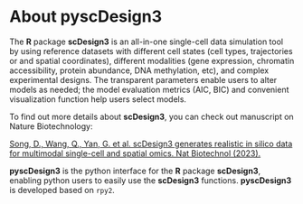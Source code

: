 # About pyscDesign3

The **R** package **scDesign3** is an all-in-one single-cell data simulation tool by using reference datasets with different cell states (cell types, trajectories or and spatial coordinates), different modalities (gene expression, chromatin accessibility, protein abundance, DNA methylation, etc), and complex experimental designs. The transparent parameters enable users to alter models as needed; the model evaluation metrics (AIC, BIC) and convenient visualization function help users select models.

To find out more details about **scDesign3**, you can check out manuscript on Nature Biotechnology:

[Song, D., Wang, Q., Yan, G. et al. scDesign3 generates realistic in silico data for multimodal single-cell and spatial omics. Nat Biotechnol (2023).](https://www.nature.com/articles/s41587-023-01772-1)

**pyscDesign3** is the python interface for the **R** package **scDesign3**, enabling python users to easily use the **scDesign3** functions. **pyscDesign3** is developed based on `rpy2`.
